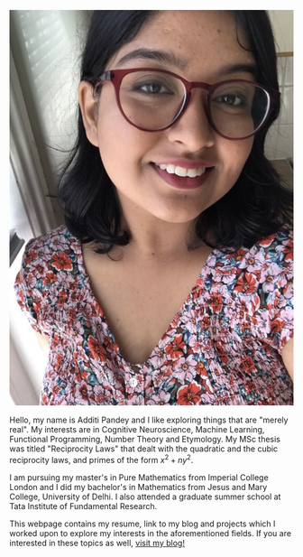 ![My picture](C1D0BD98-8799-45F6-B71F-A694B7192F29_1_201_a.jpeg)

Hello, my name is Additi Pandey and I like exploring things that are "merely real". My interests are in Cognitive Neuroscience, Machine Learning, Functional Programming, Number Theory and Etymology. My MSc thesis was titled "Reciprocity Laws" that dealt with the quadratic and the cubic reciprocity laws, and primes of the form $x^2+ny^2$.

<p>I am pursuing my master's in Pure Mathematics from Imperial College London and I did my bachelor's in Mathematics from Jesus and Mary College, University of Delhi. I also attended a graduate summer school at Tata Institute of Fundamental Research.<p>

<p>This webpage contains my resume, link to my blog and projects which I worked upon to explore my interests in the aforementioned fields. If you are interested in these topics as well, <a href="https://cyclotomicextension.blogspot.com/">visit my blog!</a><p>
